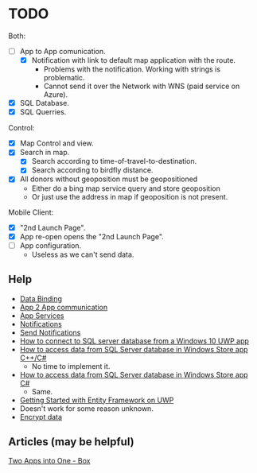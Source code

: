 # TODO

Both:
- [ ] App to App comunication.
  - [x] Notification with link to default map application with the route.
    - Problems with the notification. Working with strings is problematic.
    - Cannot send it over the Network with WNS (paid service on Azure).
- [x] SQL Database.
- [x] SQL Querries.

Control:
- [x] Map Control and view.
- [x] Search in map.
  - [x] Search according to time-of-travel-to-destination.
  - [x] Search according to birdfly distance.
- [x] All donors without geoposition must be geopositioned
  - Either do a bing map service query and store geoposition
  - Or just use the address in map if geoposition is not present.


Mobile Client:
- [x] "2nd Launch Page".
- [x] App re-open opens the "2nd Launch Page".
- [ ] App configuration.
  - Useless as we can't send data.

## Help
- [Data Binding](https://code.msdn.microsoft.com/Data-Binding-in-UWP-b5c98114)
- [App 2 App communication](https://blogs.windows.com/buildingapps/2015/09/22/using-cross-app-communication-to-make-apps-work-together-10-by-10/)
- [App Services](https://msdn.microsoft.com/en-us/windows/uwp/launch-resume/how-to-create-and-consume-an-app-service)
- [Notifications](https://msdn.microsoft.com/en-us/windows/uwp/controls-and-patterns/tiles-badges-notifications)
- [Send Notifications](https://msdn.microsoft.com/en-us/library/windows/apps/mt187196.aspx)
- [How to connect to SQL server database from a Windows 10 UWP app](http://stackoverflow.com/questions/32885735/how-to-connect-to-sql-server-database-from-a-windows-10-uwp-app)
- [How to access data from SQL Server database in Windows Store app C++/C#](https://code.msdn.microsoft.com/How-to-access-data-from-5f2602ec#content)
  - No time to implement it.
- [How to access data from SQL Server database in Windows Store app C#](https://code.msdn.microsoft.com/How-to-access-data-from-f11ef8df)
  - Same.
- [Getting Started with Entity Framework on UWP](http://docs.efproject.net/en/latest/platforms/uwp/getting-started.html)
 - Doesn't work for some reason unknown.
- [Encrypt data](https://msdn.microsoft.com/en-us/library/windows/apps/windows.security.cryptography.core.cryptographicengine.encrypt.aspx)
## Articles (may be helpful)
[Two Apps into One - Box](https://blogs.windows.com/buildingapps/2015/11/11/combining-two-apps-into-one-at-box-with-the-universal-windows-platform/)

